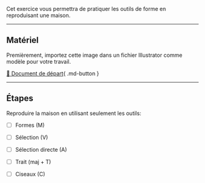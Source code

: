 Cet exercice vous permettra de pratiquer les outils de forme en reproduisant une maison. 

***  


## Matériel
Premièrement, importez cette image dans un fichier Illustrator comme modèle pour votre travail.   

[📁 Document de départ](https://cmontmorency365.sharepoint.com/:i:/s/TIM-582214-Animation2d77/EfZqHxKkNHZOuOeEajE3zxkB1dmr8V6yUPYv9nF_TVh_MA?e=IfgTxa){ .md-button }   <br>

***  

## Étapes
Reproduire la maison en utilisant seulement les outils:   

- [ ] Formes (M)
- [ ] Sélection (V)
- [ ] Sélection directe (A)
- [ ] Trait (maj + T)
- [ ] Ciseaux (C)

